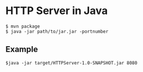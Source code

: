 # HTTP Server in Java

    $ mvn package
    $ java -jar path/to/jar.jar -portnumber

## Example
    $java -jar target/HTTPServer-1.0-SNAPSHOT.jar 8080
